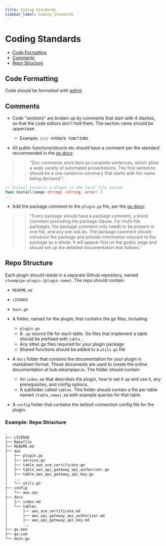 ```yaml
---
title: Coding Standards
sidebar_label: Coding Standards
---
```


# Coding Standards

- [Code Formatting](#code-formatting)
- [Comments](#comments)
- [Repo Structure](#repo-structure)

## Code Formatting

Code should be formatted with <a href="https://golang.org/cmd/gofmt/" target="_blank" rel="noopener noreferrer">gofmt</a>.


## Comments
- Code "sections" are broken up by comments that start with 4 slashes, so that the code editors don't fold them.  The section name should be uppercase.
  - Example: `//// HYDRATE FUNCTIONS`

- All public functions/structs etc should have a comment per the standard recommended in the <a href="https://golang.org/doc/effective_go.html#commentary" target="_blank" rel="noopener noreferrer">go docs</a>:
>> "Doc comments work best as complete sentences, which allow a wide variety of automated presentations. The first sentence should be a one-sentence summary that starts with the name being declared.":
  ```go
  // Install installs a plugin in the local file system
  func Install(image string) (string, error) {
  ...
  ```
- Add the package comment to the `plugin.go` file, per the <a href="https://golang.org/doc/effective_go.html#commentary" target="_blank" rel="noopener noreferrer">go docs</a>:
>> "Every package should have a package comment, a block comment preceding the package clause. For multi-file packages, the package comment only needs to be present in one file, and any one will do. The package comment should introduce the package and provide information relevant to the package as a whole. It will appear first on the godoc page and should set up the detailed documentation that follows."


## Repo Structure

Each plugin should reside in a separate Github repository, named `steampipe-plugin-{plugin name}`.  The repo should contain:
- `README.md`
- `LICENSE`
- `main.go`
- A folder, named for the plugin, that contains the go files, including:
    - `plugin.go`
    - A `.go` source file for each table. Go files that implement a table should be prefixed with `table_`.
    - Any other go files required for your plugin package
    - Shared functions should be added to a `utils.go` file

- A `docs` folder that contains the documentation for your plugin in markdown format. These documents are used to create the online documentation at hub.steampipe.io.  The folder should contain:
    - An `index.md` that describes the plugin, how to set it up and use it, any prerequisites, and config options.
    - A subfolder called `tables`.  This folder should contain a file per table named `{table_name}.md` with example queries for that table.
- A `config` folder that contains the default connection config file for the plugin.

### Example: Repo Structure
```bash
.
├── LICENSE
├── Makefile
├── README.md
├── aws
│   ├── plugin.go
│   ├── service.go
│   ├── table_aws_acm_certificate.go
│   ├── table_aws_api_gateway_api_authorizer.go
│   ├── table_aws_api_gateway_api_key.go
│   ...
│   └── utils.go
├── config
│   └── aws.spc
├── docs
│   ├── index.md
│   └── tables
│       ├── aws_acm_certificate.md
│       ├── aws_api_gateway_api_authorizer.md
│       ├── aws_api_gateway_api_key.md
│       ...
├── go.mod
├── go.sum
└── main.go
```

